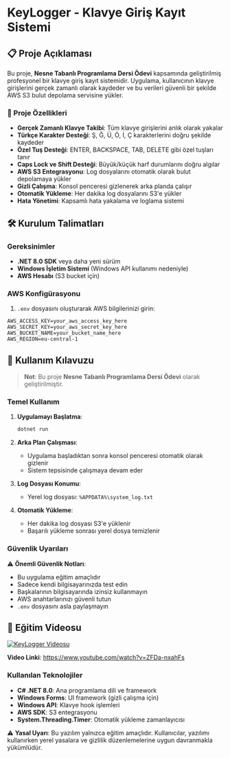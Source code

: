# KeyLogger - Klavye Giriş Kayıt Sistemi

## 📋 Proje Açıklaması

Bu proje, **Nesne Tabanlı Programlama Dersi Ödevi** kapsamında geliştirilmiş profesyonel bir klavye giriş kayıt sistemidir. Uygulama, kullanıcının klavye girişlerini gerçek zamanlı olarak kaydeder ve bu verileri güvenli bir şekilde AWS S3 bulut depolama servisine yükler.

### 🎯 Proje Özellikleri

- **Gerçek Zamanlı Klavye Takibi**: Tüm klavye girişlerini anlık olarak yakalar
- **Türkçe Karakter Desteği**: Ş, Ğ, Ü, Ö, İ, Ç karakterlerini doğru şekilde kaydeder
- **Özel Tuş Desteği**: ENTER, BACKSPACE, TAB, DELETE gibi özel tuşları tanır
- **Caps Lock ve Shift Desteği**: Büyük/küçük harf durumlarını doğru algılar
- **AWS S3 Entegrasyonu**: Log dosyalarını otomatik olarak bulut depolamaya yükler
- **Gizli Çalışma**: Konsol penceresi gizlenerek arka planda çalışır
- **Otomatik Yükleme**: Her dakika log dosyalarını S3'e yükler
- **Hata Yönetimi**: Kapsamlı hata yakalama ve loglama sistemi

## 🛠️ Kurulum Talimatları

### Gereksinimler

- **.NET 8.0 SDK** veya daha yeni sürüm
- **Windows İşletim Sistemi** (Windows API kullanımı nedeniyle)
- **AWS Hesabı** (S3 bucket için)

### AWS Konfigürasyonu

1. `.env` dosyasını oluşturarak AWS bilgilerinizi girin:
```
AWS_ACCESS_KEY=your_aws_access_key_here
AWS_SECRET_KEY=your_aws_secret_key_here
AWS_BUCKET_NAME=your_bucket_name_here
AWS_REGION=eu-central-1
```

## 📖 Kullanım Kılavuzu

> **Not**: Bu proje **Nesne Tabanlı Programlama Dersi Ödevi** olarak geliştirilmiştir.

### Temel Kullanım

1. **Uygulamayı Başlatma**:
   ```bash
   dotnet run
   ```
   
2. **Arka Plan Çalışması**: 
   - Uygulama başladıktan sonra konsol penceresi otomatik olarak gizlenir
   - Sistem tepsisinde çalışmaya devam eder

3. **Log Dosyası Konumu**:
   - Yerel log dosyası: `%APPDATA%\system_log.txt`

4. **Otomatik Yükleme**:
   - Her dakika log dosyası S3'e yüklenir
   - Başarılı yükleme sonrası yerel dosya temizlenir

### Güvenlik Uyarıları

⚠️ **Önemli Güvenlik Notları**:
- Bu uygulama eğitim amaçlıdır
- Sadece kendi bilgisayarınızda test edin
- Başkalarının bilgisayarında izinsiz kullanmayın
- AWS anahtarlarınızı güvenli tutun
- `.env` dosyasını asla paylaşmayın

## 🎥 Eğitim Videosu

[![KeyLogger Videosu](https://img.youtube.com/vi/ZFDa-nxahFs/0.jpg)](https://www.youtube.com/watch?v=ZFDa-nxahFs)

**Video Linki**: https://www.youtube.com/watch?v=ZFDa-nxahFs

### Kullanılan Teknolojiler

- **C# .NET 8.0**: Ana programlama dili ve framework
- **Windows Forms**: UI framework (gizli çalışma için)
- **Windows API**: Klavye hook işlemleri
- **AWS SDK**: S3 entegrasyonu
- **System.Threading.Timer**: Otomatik yükleme zamanlayıcısı

⚠️ **Yasal Uyarı**: Bu yazılım yalnızca eğitim amaçlıdır. Kullanıcılar, yazılımı kullanırken yerel yasalara ve gizlilik düzenlemelerine uygun davranmakla yükümlüdür.